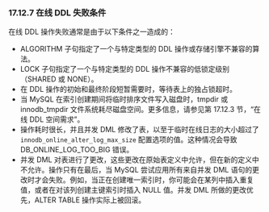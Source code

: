 ### 17.12.7 在线 DDL 失败条件

在线 DDL 操作失败通常是由于以下条件之一造成的：

- ALGORITHM 子句指定了一个与特定类型的 DDL 操作或存储引擎不兼容的算法。
- LOCK 子句指定了一个与特定类型的 DDL 操作不兼容的低锁定级别（SHARED 或 NONE）。
- 在 DDL 操作的初始和最终阶段短暂需要时，等待表上的独占锁超时。
- 当 MySQL 在索引创建期间将临时排序文件写入磁盘时，tmpdir 或 innodb_tmpdir 文件系统耗尽磁盘空间。更多信息，请参见第 17.12.3 节，“在线 DDL 空间需求”。
- 操作耗时很长，并且并发 DML 修改了表，以至于临时在线日志的大小超过了 `innodb_online_alter_log_max_size` 配置选项的值。这种情况会导致 DB_ONLINE_LOG_TOO_BIG 错误。
- 并发 DML 对表进行了更改，这些更改在原始表定义中允许，但在新的定义中不允许。操作只有在最后，当 MySQL 尝试应用所有来自并发 DML 语句的更改时才会失败。例如，当正在创建唯一索引时，你可能会在某列中插入重复值，或者在对该列创建主键索引时插入 NULL 值。并发 DML 所做的更改优先，ALTER TABLE 操作实际上被回滚。
